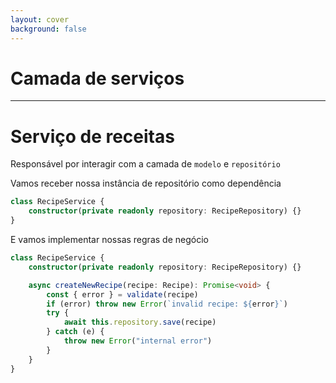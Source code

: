 ```yaml
---
layout: cover
background: false
---
```


# Camada de serviços

---

# Serviço de receitas
Responsável por interagir com a camada de `modelo` e `repositório`

<div v-click-hide>

Vamos receber nossa instância de repositório como dependência

```ts
class RecipeService {
    constructor(private readonly repository: RecipeRepository) {}
}
```

</div>

<div v-after>
E vamos implementar nossas regras de negócio

```ts {4-14}
class RecipeService {
    constructor(private readonly repository: RecipeRepository) {}

    async createNewRecipe(recipe: Recipe): Promise<void> {
        const { error } = validate(recipe)
        if (error) throw new Error(`invalid recipe: ${error}`)
        try {
            await this.repository.save(recipe)
        } catch (e) {
            throw new Error("internal error")
        }
    }
}
```

</div>